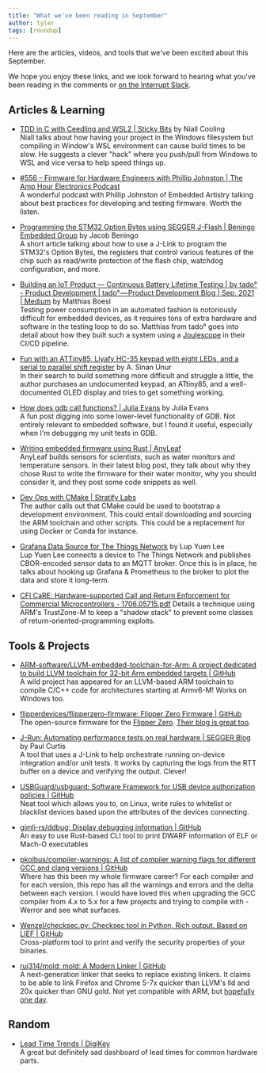 ```yaml
---
title: "What we've been reading in September"
author: tyler
tags: [roundup]
---
```


<!-- excerpt start -->

Here are the articles, videos, and tools that we've been excited about this
September.

<!-- excerpt end -->

We hope you enjoy these links, and we look forward to hearing what you've been
reading in the comments or [on the Interrupt Slack](https://interrupt-slack.herokuapp.com/).

## Articles & Learning

- [TDD in C with Ceedling and WSL2 | Sticky Bits](https://blog.feabhas.com/2021/10/tdd-in-c-with-ceedling-and-wsl2-performance-issues/) by Niall Cooling<br>
Niall talks about how having your project in the Windows filesystem but compiling in Window's WSL environment can cause build times to be slow. He suggests a clever "hack" where you push/pull from Windows to WSL and vice versa to help speed things up.

- [#556 – Firmware for Hardware Engineers with Phillip Johnston | The Amp Hour Electronics Podcast](https://theamphour.com/556-firmware-for-hardware-engineers-with-phillip-johnston/)<br>
A wonderful podcast with Phillip Johnston of Embedded Artistry talking about best practices for developing and testing firmware. Worth the listen.

- [Programming the STM32 Option Bytes using SEGGER J-Flash | Beningo Embedded Group](https://www.beningo.com/configuring-the-stm32-option-bytes-using-segger-j-flash/) by Jacob Beningo<br>
A short article talking about how to use a J-Link to program the STM32's Option Bytes, the registers that control various features of the chip such as read/write protection of the flash chip, watchdog configuration, and more.

- [Building an IoT Product — Continuous Battery Lifetime Testing | by tado° - Product Development | tado° — Product Development Blog | Sep, 2021 | Medium](https://medium.com/tado-product-development-blog/building-an-iot-product-continuous-battery-lifetime-testing-3245b6cdfa40) by Matthias Boesl<br>
Testing power consumption in an automated fashion is notoriously difficult for embedded devices, as it requires tons of extra hardware and software in the testing loop to do so. Matthias from tado° goes into detail about how they built such a system using a [Joulescope](https://www.joulescope.com/) in their CI/CD pipeline.

- [Fun with an ATTiny85, Liyafy HC-35 keypad with eight LEDs, and a serial to parallel shift register](https://www.nu42.com/2021/01/attiny85-liyafy-hc-35-8-led-keypad-serial-in-parallel-out-shift-register.html) by A. Sinan Unur<br>
In their search to build something more difficult and struggle a little, the author purchases an undocumented keypad, an ATtiny85, and a well-documented OLED display and tries to get something working.

- [How does gdb call functions? | Julia Evans](https://jvns.ca/blog/2018/01/04/how-does-gdb-call-functions/) by Julia Evans<br>
A fun post digging into some lower-level functionality of GDB. Not entirely relevant to embedded software, but I found it useful, especially when I'm debugging my unit tests in GDB.

- [Writing embedded firmware using Rust | AnyLeaf](https://www.anyleaf.org/blog/writing-embedded-firmware-using-rust)<br>
AnyLeaf builds sensors for scientists, such as water monitors and temperature sensors. In their latest blog post, they talk about why they chose Rust to write the firmware for their water monitor, why you should consider it, and they post some code snippets as well.

- [Dev Ops with CMake | Stratify Labs](https://blog.stratifylabs.co/device/2021-9-29-CMake-Dev-Ops/)<br>
The author calls out that CMake could be used to bootstrap a development environment. This could entail downloading and sourcing the ARM toolchain and other scripts. This could be a replacement for using Docker or Conda for instance.

- [Grafana Data Source for The Things Network](https://lupyuen.github.io/articles/grafana) by Lup Yuen Lee<br>
Lup Yuen Lee connects a device to The Things Network and publishes CBOR-encoded sensor data to an MQTT broker. Once this is in place, he talks about hooking up Grafana & Prometheus to the broker to plot the data and store it long-term.

- [CFI CaRE: Hardware-supported Call and Return Enforcement for Commercial Microcontrollers - 1706.05715.pdf](https://arxiv.org/pdf/1706.05715.pdf)
Details a technique using ARM's TrustZone-M to keep a "shadow stack" to prevent some classes of return-oriented-programming exploits.

## Tools & Projects
- [ARM-software/LLVM-embedded-toolchain-for-Arm: A project dedicated to build LLVM toolchain for 32-bit Arm embedded targets | GitHub](https://github.com/ARM-software/LLVM-embedded-toolchain-for-Arm)<br>
A wild project has appeared for an LLVM-based ARM toolchain to compile C/C++ code for architectures starting at Armv6-M! Works on Windows too.

- [flipperdevices/flipperzero-firmware: Flipper Zero Firmware | GitHub](https://github.com/flipperdevices/flipperzero-firmware)<br>
The open-source firmware for the [Flipper Zero](https://flipperzero.one/). [Their blog is great too](https://blog.flipperzero.one/).

- [J-Run: Automating performance tests on real hardware | SEGGER Blog](https://blog.segger.com/j-run-automating-performance-tests/) by Paul Curtis<br>
A tool that uses a J-Link to help orchestrate running on-device integration and/or unit tests. It works by capturing the logs from the RTT buffer on a device and verifying the output. Clever!

- [USBGuard/usbguard: Software Framework for USB device authorization policies | GitHub](https://github.com/USBGuard/usbguard)<br>
Neat tool which allows you to, on Linux, write rules to whitelist or blacklist devices based upon the attributes of the devices connecting.

- [gimli-rs/ddbug: Display debugging information | GitHub](https://github.com/gimli-rs/ddbug)<br>
An easy to use Rust-based CLI tool to print DWARF information of ELF or Mach-O executables

- [pkolbus/compiler-warnings: A list of compiler warning flags for different GCC and clang versions | GitHub](https://github.com/pkolbus/compiler-warnings)<br>
Where has this been my whole firmware career? For each compiler and for each version, this repo has all the warnings and errors and the delta between each version. I would have loved this when upgrading the GCC compiler from 4.x to 5.x for a few projects and trying to compile with -Werror and see what surfaces.

- [Wenzel/checksec.py: Checksec tool in Python, Rich output. Based on LIEF | GitHub](https://github.com/Wenzel/checksec.py)<br>
Cross-platform tool to print and verify the security properties of your binaries.

- [rui314/mold: mold: A Modern Linker | GitHub](https://github.com/rui314/mold)<br>
A next-generation linker that seeks to replace existing linkers. It claims to be able to link Firefox and Chrome 5-7x quicker than LLVM's lld and 20x quicker than GNU gold. Not yet compatible with ARM, but [hopefully one day](https://github.com/rui314/mold/issues/55).

## Random

- [Lead Time Trends | DigiKey](https://www.digikey.com/en/resources/reports/lead-time-trends)<br>
A great but definitely sad dashboard of lead times for common hardware parts.
